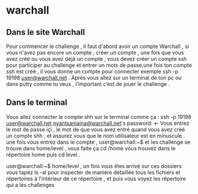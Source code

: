 # warchall

 ## Dans le site Warchall
Pour commencer le challenge , il faut d'abord avoir un compte Warchall , si vous n'avez pas encore un compte , créer un compte , une fois que vous avez créé ou vous avez déjà un compte , vous devez créer un compte ssh pour participer au challenge et entrer un mots de passe,une fois ton compte ssh est créé  , il vous donne un compte pour connecter exemple ssh -p 19198 user@warchall.net . Après vous allez sur un terminal de ton pc ou dans putty comme tu veux , l'important c’est de jouer le challenge .

## Dans le terminal

Vous allez connecter le compte shh sur le terminal 
comme ça : 
ssh -p 19198 user@warchall.net
 nyantsaniaina@warchall.net's password: <- Vous entrez le mot de passe içi , le mot de que vous avez entré quand vous avez créé un compte shh , et assurez vous que le nom utilisateur est en minuscule .
une fois vous entrez dans le compte , user@warchall:~$ et les challenge se trouve dans home/level , vous faite ça cd /home vous trouvez dans le répertoire home puis cd level .

user@warchall:~$ home/level , un fois vous êtes arrivé sur ces dossiers vous tapez ls -al pour inspecter de manière détaillée tous les fichiers et répertoires à l'intérieur de ce répertoire , et puis vous voyez les répertoire qui a les challenges 

